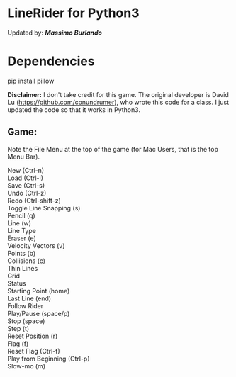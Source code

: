 # LineRider for Python3
Updated by: ***Massimo Burlando***

# Dependencies
pip install pillow

**Disclaimer:** I don't take credit for this game. The original developer is David Lu (https://github.com/conundrumer), who wrote this code for a class. I just updated the code so that it works in Python3.

## Game:
Note the File Menu at the top of the game (for Mac Users, that is the top Menu Bar).

New (Ctrl-n)  
Load (Ctrl-l)  
Save (Ctrl-s)  
Undo (Ctrl-z)  
Redo (Ctrl-shift-z)  
Toggle Line Snapping (s)  
Pencil (q)  
Line (w)  
Line Type  
Eraser (e)  
Velocity Vectors (v)  
Points (b)  
Collisions (c)  
Thin Lines  
Grid  
Status  
Starting Point (home)  
Last Line (end)  
Follow Rider  
Play/Pause (space/p)  
Stop (space)  
Step (t)  
Reset Position (r)  
Flag (f)  
Reset Flag (Ctrl-f)  
Play from Beginning (Ctrl-p)  
Slow-mo (m)  

